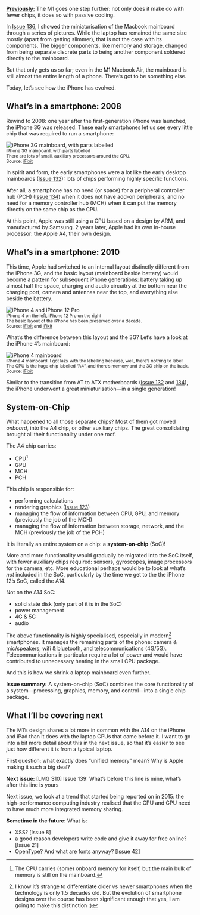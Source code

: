 [**Previously:**](https://buttondown.email/laymansguide/archive/) The M1 goes one step further: not only does it make do with fewer chips, it does so with passive cooling.

In [Issue 136](https://buttondown.email/laymansguide/archive/lmg-s11-issue-136-the-mobile-workstation-laptops/), I showed the miniaturisation of the Macbook mainboard through a series of pictures. While the laptop has remained the same size mostly (apart from getting slimmer), that is not the case with its components. The bigger components, like memory and storage, changed from being separate discrete parts to being another component soldered directly to the mainboard.

But that only gets us so far; even in the M1 Macbook Air, the mainboard is still almost the entire length of a phone. There’s got to be something else.

Today, let’s see how the iPhone has evolved.

## What’s in a smartphone: 2008

Rewind to 2008: one year after the first-generation iPhone was launched, the iPhone 3G was released. These early smartphones let us see every little chip that was required to run a smartphone:

![iPhone 3G mainboard, with parts labelled](https://raw.githubusercontent.com/ngjunsiang/laymansguide/release/season11/issue138/issue138_01.jpg)<br />
<small>iPhone 3G mainboard, with parts labelled<br />There are lots of small, auxiliary processors around the CPU.<br />Source: [iFixit](https://www.ifixit.com/Teardown/iPhone+3G+Teardown/600)</small>

In spirit and form, the early smartphones were a lot like the early desktop mainboards ([Issue 132](https://buttondown.email/laymansguide/archive/lmg-s11-issue-132-the-at-form-factor-pre-1995/)): lots of chips performing highly specific functions.

After all, a smartphone has no need (or space) for a peripheral controller hub (PCH) ([Issue 134](https://buttondown.email/laymansguide/archive/lmg-s11-issue-134-part-1-the-intel-core-i-series/)) when it does not have add-on peripherals, and no need for a memory controller hub (MCH) when it can put the memory directly on the same chip as the CPU.

At this point, Apple was still using a CPU based on a design by ARM, and manufactured by Samsung. 2 years later, Apple had its own in-house processor: the Apple A4, their own design.

## What’s in a smartphone: 2010

This time, Apple had switched to an internal layout distinctly different from the iPhone 3G, and the basic layout (mainboard beside battery) would become a pattern for subsequent iPhone generations: battery taking up almost half the space, charging and audio circuitry at the bottom near the charging port, camera and antennas near the top, and everything else beside the battery.

![iPhone 4 and iPhone 12 Pro](https://raw.githubusercontent.com/ngjunsiang/laymansguide/release/season11/issue138/issue138_02.jpg)<br />
<small>iPhone 4 on the left, iPhone 12 Pro on the right<br />The basic layout of the iPhone has been preserved over a decade.<br />Source: [iFixit](https://www.ifixit.com/Teardown/iPhone+4+Teardown/3130) and [iFixit](https://www.ifixit.com/Teardown/iPhone+12+and+12+Pro+Teardown/137669)</small>

What’s the difference between this layout and the 3G? Let’s have a look at the iPhone 4’s mainboard:

![iPhone 4 mainboard](https://raw.githubusercontent.com/ngjunsiang/laymansguide/release/season11/issue138/issue138_03.jpg)<br />
<small>iPhone 4 mainboard. I got lazy with the labelling because, well, there’s nothing to label!<br />The CPU is the huge chip labelled “A4”, and there’s memory and the 3G chip on the back.<br />Source: [iFixit](https://www.ifixit.com/Teardown/iPhone+4+Teardown/3130)</small>

Similar to the transition from AT to ATX motherboards ([Issue 132](https://buttondown.email/laymansguide/archive/lmg-s11-issue-132-the-at-form-factor-pre-1995/) and [134](https://buttondown.email/laymansguide/archive/lmg-s11-issue-134-part-1-the-intel-core-i-series/)), the iPhone underwent a great miniaturisation—in a single generation!

## System-on-Chip

What happened to all those separate chips? Most of them got moved *onboard*, into the A4 chip, or other auxiliary chips. The great consolidating brought all their functionality under one roof.

The A4 chip carries:

- CPU[^1]
- GPU
- MCH
- PCH

[^1]: The CPU carries (some) onboard memory for itself, but the main bulk of memory is still on the mainboard.

This chip is responsible for:

- performing calculations
- rendering graphics ([Issue 123](https://buttondown.email/laymansguide/archive/lmg-s10-issue-123-graphics-cards-the-pixel-factory/))
- managing the flow of information between CPU, GPU, and memory (previously the job of the MCH)
- managing the flow of information between storage, network, and the MCH (previously the job of the PCH)

It is literally an entire system on a chip: a **system-on-chip** (SoC)!

More and more functionality would gradually be migrated into the SoC itself, with fewer auxiliary chips required: sensors, gyroscopes, image processors for the camera, etc. More educational perhaps would be to look at what’s *not* included in the SoC, particularly by the time we get to the the iPhone 12’s SoC, called the A14.

Not on the A14 SoC:

- solid state disk (only part of it is in the SoC)
- power management
- 4G & 5G
- audio

The above functionality is highly specialised, especially in modern[^2] smartphones. It manages the remaining parts of the phone: camera & mic/speakers, wifi & bluetooth, and telecommunications (4G/5G). Telecommunications in particular require a lot of power and would have contributed to unnecessary heating in the small CPU package.

[^2]: I know it’s strange to differentiate older vs newer smartphones when the technology is only 1.5 decades old. But the evolution of smartphone designs over the course has been significant enough that yes, I am going to make this distinction :)

And this is how we shrink a laptop mainboard even further.

**Issue summary:** A system-on-chip (SoC) combines the core functionality of a system—processing, graphics, memory, and control—into a single chip package.

## What I’ll be covering next

The M1’s design shares a lot more in common with the A14 on the iPhone and iPad than it does with the laptop CPUs that came before it. I want to go into a bit more detail about this in the next issue, so that it’s easier to see just how different it is from a typical laptop.

First question: what exactly does “unified memory” mean? Why is Apple making it such a big deal?

**Next issue:** [LMG S10] Issue 139: What’s before this line is mine, what’s after this line is yours

Next issue, we look at a trend that started being reported on in 2015: the high-performance computing industry realised that the CPU and GPU need to have much more integrated memory sharing.

**Sometime in the future:** What is:

- XSS? [Issue 8]
- a good reason developers write code and give it away for free online? [Issue 21]
- OpenType? And what are fonts anyway? [Issue 42]
